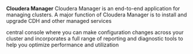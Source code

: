 **Cloudera Manager**
Cloudera Manager is an end-to-end application for managing clusters.
A major function of Cloudera Manager is to install and upgrade CDH and other managed services

central console where you can make configuration changes across your cluster and incorporates a full range of reporting and diagnostic tools to help you optimize performance and utilization